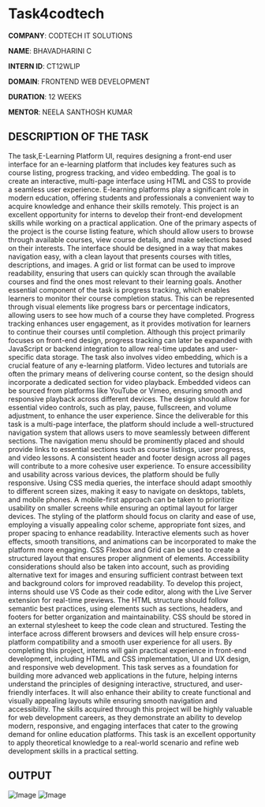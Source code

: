 # Task4codtech

**COMPANY**: CODTECH IT SOLUTIONS

**NAME**: BHAVADHARINI C

**INTERN ID**: CT12WLIP

**DOMAIN**: FRONTEND WEB DEVELOPMENT

**DURATION**: 12 WEEKS

**MENTOR**: NEELA SANTHOSH KUMAR

## DESCRIPTION OF THE TASK
The task,E-Learning Platform UI, requires designing a front-end user interface for an e-learning platform that includes key features such as course listing, progress tracking, and video embedding. The goal is to create an interactive, multi-page interface using HTML and CSS to provide a seamless user experience. E-learning platforms play a significant role in modern education, offering students and professionals a convenient way to acquire knowledge and enhance their skills remotely. This project is an excellent opportunity for interns to develop their front-end development skills while working on a practical application. One of the primary aspects of the project is the course listing feature, which should allow users to browse through available courses, view course details, and make selections based on their interests. The interface should be designed in a way that makes navigation easy, with a clean layout that presents courses with titles, descriptions, and images. A grid or list format can be used to improve readability, ensuring that users can quickly scan through the available courses and find the ones most relevant to their learning goals. Another essential component of the task is progress tracking, which enables learners to monitor their course completion status. This can be represented through visual elements like progress bars or percentage indicators, allowing users to see how much of a course they have completed. Progress tracking enhances user engagement, as it provides motivation for learners to continue their courses until completion. Although this project primarily focuses on front-end design, progress tracking can later be expanded with JavaScript or backend integration to allow real-time updates and user-specific data storage. The task also involves video embedding, which is a crucial feature of any e-learning platform. Video lectures and tutorials are often the primary means of delivering course content, so the design should incorporate a dedicated section for video playback. Embedded videos can be sourced from platforms like YouTube or Vimeo, ensuring smooth and responsive playback across different devices. The design should allow for essential video controls, such as play, pause, fullscreen, and volume adjustment, to enhance the user experience. Since the deliverable for this task is a multi-page interface, the platform should include a well-structured navigation system that allows users to move seamlessly between different sections. The navigation menu should be prominently placed and should provide links to essential sections such as course listings, user progress, and video lessons. A consistent header and footer design across all pages will contribute to a more cohesive user experience. To ensure accessibility and usability across various devices, the platform should be fully responsive. Using CSS media queries, the interface should adapt smoothly to different screen sizes, making it easy to navigate on desktops, tablets, and mobile phones. A mobile-first approach can be taken to prioritize usability on smaller screens while ensuring an optimal layout for larger devices. The styling of the platform should focus on clarity and ease of use, employing a visually appealing color scheme, appropriate font sizes, and proper spacing to enhance readability. Interactive elements such as hover effects, smooth transitions, and animations can be incorporated to make the platform more engaging. CSS Flexbox and Grid can be used to create a structured layout that ensures proper alignment of elements. Accessibility considerations should also be taken into account, such as providing alternative text for images and ensuring sufficient contrast between text and background colors for improved readability. To develop this project, interns should use VS Code as their code editor, along with the Live Server extension for real-time previews. The HTML structure should follow semantic best practices, using elements such as sections, headers, and footers for better organization and maintainability. CSS should be stored in an external stylesheet to keep the code clean and structured. Testing the interface across different browsers and devices will help ensure cross-platform compatibility and a smooth user experience for all users. By completing this project, interns will gain practical experience in front-end development, including HTML and CSS implementation, UI and UX design, and responsive web development. This task serves as a foundation for building more advanced web applications in the future, helping interns understand the principles of designing interactive, structured, and user-friendly interfaces. It will also enhance their ability to create functional and visually appealing layouts while ensuring smooth navigation and accessibility. The skills acquired through this project will be highly valuable for web development careers, as they demonstrate an ability to develop modern, responsive, and engaging interfaces that cater to the growing demand for online education platforms. This task is an excellent opportunity to apply theoretical knowledge to a real-world scenario and refine web development skills in a practical setting.

## OUTPUT
![Image](https://github.com/user-attachments/assets/c73e066b-f9d2-4035-8b46-bd89dfb6b86d) 
![Image](https://github.com/user-attachments/assets/086ba231-c92b-452f-848d-76064c6fb1c4)
